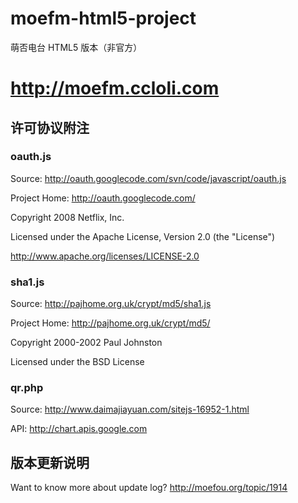 moefm-html5-project
===================

萌否电台 HTML5 版本（非官方）

# <http://moefm.ccloli.com>

许可协议附注
-------------------
### oauth.js

Source: http://oauth.googlecode.com/svn/code/javascript/oauth.js

Project Home: http://oauth.googlecode.com/

Copyright 2008 Netflix, Inc.

Licensed under the Apache License, Version 2.0 (the "License")

http://www.apache.org/licenses/LICENSE-2.0

### sha1.js

Source: http://pajhome.org.uk/crypt/md5/sha1.js

Project Home: http://pajhome.org.uk/crypt/md5/

Copyright 2000-2002 Paul Johnston

Licensed under the BSD License

### qr.php

Source: http://www.daimajiayuan.com/sitejs-16952-1.html

API: http://chart.apis.google.com

版本更新说明
-------------------
Want to know more about update log? http://moefou.org/topic/1914